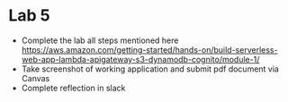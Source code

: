 # Lab 5
- Complete the lab all steps mentioned here https://aws.amazon.com/getting-started/hands-on/build-serverless-web-app-lambda-apigateway-s3-dynamodb-cognito/module-1/
- Take screenshot of working application and submit pdf document via Canvas
- Complete reflection in slack
